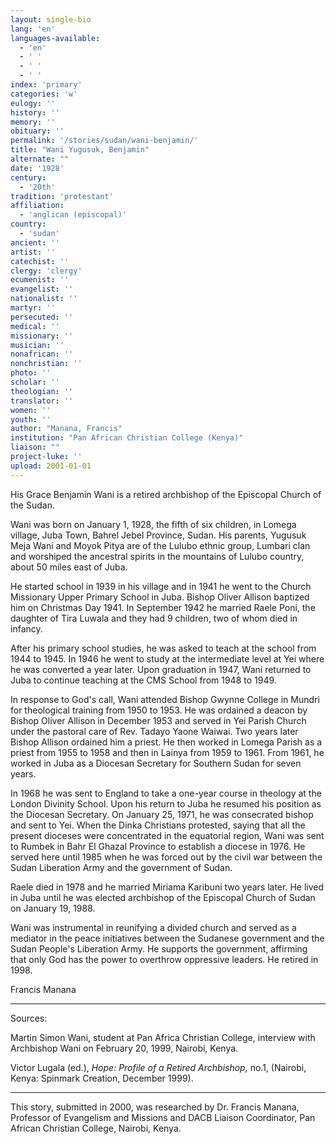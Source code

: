 ```yaml
---
layout: single-bio
lang: 'en'
languages-available:
  - 'en'
  - ' '
  - ' '
  - ' '
index: 'primary'
categories: 'w'
eulogy: ''
history: ''
memory: ''
obituary: ''
permalink: '/stories/sudan/wani-benjamin/'
title: "Wani Yugusuk, Benjamin"
alternate: ""
date: '1928'
century:
  - '20th'
tradition: 'protestant'
affiliation:
  - 'anglican (episcopal)'
country:
  - 'sudan'
ancient: ''
artist: ''
catechist: ''
clergy: 'clergy'
ecumenist: ''
evangelist: ''
nationalist: ''
martyr: ''
persecuted: ''
medical: ''
missionary: ''
musician: ''
nonafrican: ''
nonchristian: ''
photo: ''
scholar: ''
theologian: ''
translator: ''
women: ''
youth: ''
author: "Manana, Francis"
institution: "Pan African Christian College (Kenya)"
liaison: ""
project-luke: ''
upload: 2001-01-01
---
```




His Grace Benjamin Wani is a retired archbishop of the Episcopal Church of the Sudan.

Wani was born on January 1, 1928, the fifth of six children, in Lomega village, Juba Town, Bahrel Jebel Province, Sudan. His parents, Yugusuk Meja Wani and Moyok Pitya are of the Lulubo ethnic group, Lumbari clan and worshiped the ancestral spirits in the mountains of Lulubo country, about 50 miles east of Juba.

He started school in 1939 in his village and in 1941 he went to the Church Missionary Upper Primary School in Juba.  Bishop Oliver Allison baptized him on Christmas Day 1941. In September 1942 he married Raele Poni, the daughter of Tira Luwala and they had 9 children, two of whom died in infancy.

After his primary school studies, he was asked to teach at the school from 1944 to 1945. In 1946 he went to study at the intermediate level at Yei where he was converted a year later. Upon graduation in 1947, Wani returned to Juba to continue teaching at the CMS School from 1948 to 1949.

In response to God's call, Wani attended Bishop Gwynne College in Mundri for theological training from 1950 to 1953. He was ordained a deacon by Bishop Oliver Allison in December 1953 and served in Yei Parish Church under the pastoral care of Rev. Tadayo Yaone Waiwai.  Two years later Bishop Allison ordained him a priest. He then worked in Lomega Parish as a priest from 1955 to 1958 and then in Lainya from 1959 to 1961. From 1961, he worked in Juba as a Diocesan Secretary for Southern Sudan for seven years.

In 1968 he was sent to England to take a one-year course in theology at the London Divinity School. Upon his return to Juba he resumed his position as the Diocesan Secretary. On January 25, 1971, he was consecrated bishop and sent to Yei.  When the Dinka Christians protested, saying that all the present dioceses were concentrated in the equatorial region, Wani was sent to Rumbek in Bahr El Ghazal Province to establish a diocese in 1976. He served here until 1985 when he was forced out by the civil war between the Sudan Liberation Army and the government of Sudan.

Raele died in 1978 and he married Miriama Karibuni two years later.  He lived in Juba until he was elected archbishop of the Episcopal Church of Sudan on January 19, 1988.

Wani was instrumental in reunifying a divided church and served as a mediator in the peace initiatives between the Sudanese government and the Sudan People's Liberation Army. He supports the government, affirming that only God has the power to overthrow oppressive leaders.  He retired in 1998.

Francis Manana

---

Sources:

Martin Simon Wani, student at Pan Africa Christian College, interview with Archbishop Wani on February 20, 1999, Nairobi, Kenya.

Victor Lugala (ed.), *Hope: Profile of a Retired Archbishop,* no.1, (Nairobi, Kenya: Spinmark Creation, December 1999).

---

This story, submitted in 2000, was researched by Dr. Francis Manana, Professor of Evangelism and Missions and DACB Liaison Coordinator, Pan African Christian College, Nairobi, Kenya.
